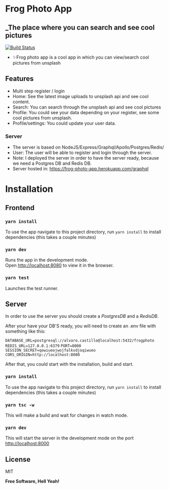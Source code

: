 



# Frog Photo App
## _The place where you can search and see cool pictures

[![Build Status](https://travis-ci.org/joemccann/dillinger.svg?branch=master)](https://travis-ci.org/joemccann/dillinger)

- ✨Frog photo app is a  cool app in which you can view/search  cool pictures from unsplash

## Features

- Multi step register / login
- Home: See the latest image uploads to unsplash api and see cool content.
- Search: You can search through the unsplash api and see cool pictures
- Profile: You could see your data depending on your register, see some cool pictures from unsplash.
- Profile/settings: You could update your user data.

### Server
- The server is based on NodeJS/Express/Graphql/Apollo/Postgres/Redis/
- User: The user will be able to register and login through the server.
- Note: I deployed the server in order to have the server ready, because we need a Postgres DB and Redis DB.
- Server hosted in: https://frog-photo-app.herokuapp.com/graphql

# Installation

## Frontend

### `yarn install`
To use the app navigate to this project directory, run `yarn install` to install dependencies (this takes a couple minutes)

### `yarn dev`

Runs the app in the development mode.\
Open [http://localhost:8080](http://localhost:8080) to view it in the browser.

### `yarn test`

Launches the test runner.


## Server

In order to use the server you should create a *PostgresDB* and a *RedisDB*.

After your have your DB'S ready, you will need to create an .env file with something like this:

`DATABASE_URL=postgresql://alvaro.castillo@localhost:5432/frogphoto`
`REDIS_URL=127.0.0.1:6379`
`PORT=8000`
`SESSION_SECRET=qowiueojwojfalksdjoqiwueo`
`CORS_ORIGIN=http://localhost:8080`

After that, you could start with the installation, build and start.

### `yarn install`
To use the app navigate to this project directory, run `yarn install` to install dependencies (this takes a couple minutes)

### `yarn tsc -w`
This will make a build and wait for changes in watch mode.

### `yarn dev`
This will start the server in the development mode on the port  [http://localhost:8000](http://localhost:8000)

## License

MIT

**Free Software, Hell Yeah!**
